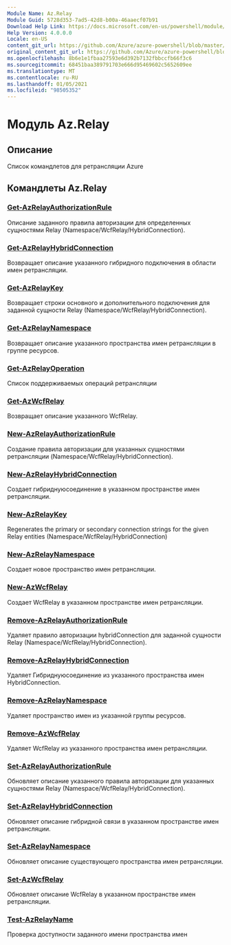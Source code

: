```yaml
---
Module Name: Az.Relay
Module Guid: 5728d353-7ad5-42d8-b00a-46aaecf07b91
Download Help Link: https://docs.microsoft.com/en-us/powershell/module/az.relay
Help Version: 4.0.0.0
Locale: en-US
content_git_url: https://github.com/Azure/azure-powershell/blob/master/src/Relay/Relay/help/Az.Relay.md
original_content_git_url: https://github.com/Azure/azure-powershell/blob/master/src/Relay/Relay/help/Az.Relay.md
ms.openlocfilehash: 8b6e1e1fbaa27593e6d392b7132fbbccfb66f3c6
ms.sourcegitcommit: 68451baa389791703e666d95469602c5652609ee
ms.translationtype: MT
ms.contentlocale: ru-RU
ms.lasthandoff: 01/05/2021
ms.locfileid: "98505352"
---
```

# Модуль Az.Relay
## Описание
Список командлетов для ретрансляции Azure

## Командлеты Az.Relay
### [Get-AzRelayAuthorizationRule](Get-AzRelayAuthorizationRule.md)
Описание заданного правила авторизации для определенных сущностями Relay (Namespace/WcfRelay/HybridConnection).

### [Get-AzRelayHybridConnection](Get-AzRelayHybridConnection.md)
Возвращает описание указанного гибридного подключения в области имен ретрансляции.

### [Get-AzRelayKey](Get-AzRelayKey.md)
Возвращает строки основного и дополнительного подключения для заданной сущности Relay (Namespace/WcfRelay/HybridConnection).

### [Get-AzRelayNamespace](Get-AzRelayNamespace.md)
Возвращает описание указанного пространства имен ретрансляции в группе ресурсов.

### [Get-AzRelayOperation](Get-AzRelayOperation.md)
Список поддерживаемых операций ретрансляции

### [Get-AzWcfRelay](Get-AzWcfRelay.md)
Возвращает описание указанного WcfRelay.

### [New-AzRelayAuthorizationRule](New-AzRelayAuthorizationRule.md)
Создание правила авторизации для указанных сущностями ретрансляции (Namespace/WcfRelay/HybridConnection).

### [New-AzRelayHybridConnection](New-AzRelayHybridConnection.md)
Создает гибриднуюсоединение в указанном пространстве имен ретрансляции.

### [New-AzRelayKey](New-AzRelayKey.md)
Regenerates the primary or secondary connection strings for the given Relay entities (Namespace/WcfRelay/HybridConnection)

### [New-AzRelayNamespace](New-AzRelayNamespace.md)
Создает новое пространство имен ретрансляции.

### [New-AzWcfRelay](New-AzWcfRelay.md)
Создает WcfRelay в указанном пространстве имен ретрансляции.

### [Remove-AzRelayAuthorizationRule](Remove-AzRelayAuthorizationRule.md)
Удаляет правило авторизации hybridConnection для заданной сущности Relay (Namespace/WcfRelay/HybridConnection).

### [Remove-AzRelayHybridConnection](Remove-AzRelayHybridConnection.md)
Удаляет Гибриднуюсоединение из указанного пространства имен HybridConnection.

### [Remove-AzRelayNamespace](Remove-AzRelayNamespace.md)
Удаляет пространство имен из указанной группы ресурсов. 

### [Remove-AzWcfRelay](Remove-AzWcfRelay.md)
Удаляет WcfRelay из указанного пространства имен ретрансляции.

### [Set-AzRelayAuthorizationRule](Set-AzRelayAuthorizationRule.md)
Обновляет описание указанного правила авторизации для указанных сущностями Relay (Namespace/WcfRelay/HybridConnection).

### [Set-AzRelayHybridConnection](Set-AzRelayHybridConnection.md)
Обновляет описание гибридной связи в указанном пространстве имен ретрансляции.

### [Set-AzRelayNamespace](Set-AzRelayNamespace.md)
Обновляет описание существующего пространства имен ретрансляции.

### [Set-AzWcfRelay](Set-AzWcfRelay.md)
Обновляет описание WcfRelay в указанном пространстве имен ретрансляции.

### [Test-AzRelayName](Test-AzRelayName.md)
Проверка доступности заданного имени пространства имен

